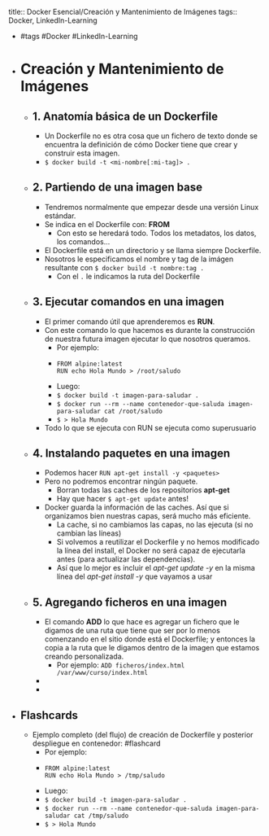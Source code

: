 title:: Docker Esencial/Creación y Mantenimiento de Imágenes
tags:: Docker, LinkedIn-Learning

- #tags #Docker #LinkedIn-Learning
- # Creación y Mantenimiento de Imágenes
	- ## 1. Anatomía básica de un Dockerfile
		- Un Dockerfile no es otra cosa que un fichero de texto donde se encuentra la definición de cómo Docker tiene que crear y construir esta imagen.
		- `$ docker build -t <mi-nombre[:mi-tag]> .`
	- ## 2. Partiendo de una imagen base
		- Tendremos normalmente que empezar desde una versión Linux estándar.
		- Se indica en el Dockerfile con: **FROM** <image>
			- Con esto se heredará todo. Todos los metadatos, los datos, los comandos...
		- El Dockerfile está en un directorio y se llama siempre Dockerfile.
		- Nosotros le especificamos el nombre y tag de la imágen resultante con `$ docker build -t nombre:tag .`
			- Con el `.` le indicamos la ruta del Dockerfile
	- ## 3. Ejecutar comandos en una imagen
		- El primer comando útil que aprenderemos es **RUN**.
		- Con este comando lo que hacemos es durante la construcción de nuestra futura imagen ejecutar lo que nosotros queramos.
			- Por ejemplo:
			- ```
			  FROM alpine:latest
			  RUN echo Hola Mundo > /root/saludo
			  ```
			- Luego:
			- `$ docker build -t imagen-para-saludar .`
			- `$ docker run --rm --name contenedor-que-saluda imagen-para-saludar cat /root/saludo`
			- `$ > Hola Mundo`
		- Todo lo que se ejecuta con RUN se ejecuta como superusuario
	- ## 4. Instalando paquetes en una imagen
		- Podemos hacer `RUN apt-get install -y <paquetes>`
		- Pero no podremos encontrar ningún paquete.
			- Borran todas las caches de los repositorios **apt-get**
			- Hay que hacer `$ apt-get update` antes!
		- Docker guarda la información de las caches. Así que si organizamos bien nuestras capas, será mucho más eficiente.
			- La cache, si no cambiamos las capas, no las ejecuta (si no cambian las líneas)
			- Si volvemos a reutilizar el Dockerfile y no hemos modificado la línea del install, el Docker no será capaz de ejecutarla antes (para actualizar las dependencias).
			- Así que lo mejor es incluir el *apt-get update -y* en la misma línea del *apt-get install -y* que vayamos a usar
	- ## 5. Agregando ficheros en una imagen
		- El comando **ADD** lo que hace es agregar un fichero que le digamos de una ruta que tiene que ser por lo menos comenzando en el sitio donde está el Dockerfile; y entonces la copia a la ruta que le digamos dentro de la imagen que estamos creando personalizada.
			- Por ejemplo: `ADD ficheros/index.html /var/www/curso/index.html`
		-
		-
- ## Flashcards
	- Ejemplo completo (del flujo) de creación de Dockerfile y posterior despliegue en contenedor: #flashcard
		- Por ejemplo:
		- ```
		  FROM alpine:latest
		  RUN echo Hola Mundo > /tmp/saludo
		  ```
		- Luego:
		- `$ docker build -t imagen-para-saludar .`
		- `$ docker run --rm --name contenedor-que-saluda imagen-para-saludar cat /tmp/saludo`
		- `$ > Hola Mundo`